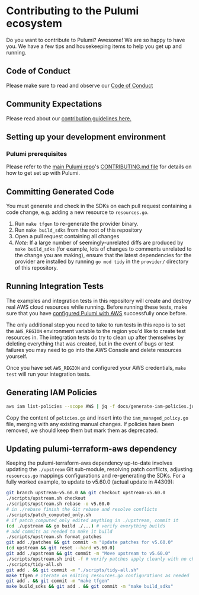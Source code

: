 # Contributing to the Pulumi ecosystem

Do you want to contribute to Pulumi? Awesome! We are so happy to have you.
We have a few tips and housekeeping items to help you get up and running.

## Code of Conduct

Please make sure to read and observe our [Code of Conduct](./CODE-OF-CONDUCT.md)

## Community Expectations

Please read about our [contribution guidelines here.](https://github.com/pulumi/pulumi/blob/master/CONTRIBUTING.md#communications)

## Setting up your development environment

### Pulumi prerequisites

Please refer to the [main Pulumi repo](https://github.com/pulumi/pulumi/)'s [CONTRIBUTING.md file](
<https://github.com/pulumi/pulumi/blob/master/CONTRIBUTING.md#developing>) for details on how to get set up with Pulumi.

## Committing Generated Code

You must generate and check in the SDKs on each pull request containing a code change, e.g. adding a new resource to `resources.go`.

1. Run `make tfgen` to re-generate the provider binary.
1. Run `make build_sdks` from the root of this repository
1. Open a pull request containing all changes
1. *Note:* If a large number of seemingly-unrelated diffs are produced by `make build_sdks` (for example, lots of changes to comments unrelated to the change you are making), ensure that the latest dependencies for the provider are installed by running `go mod tidy` in the `provider/` directory of this repository.

## Running Integration Tests

The examples and integration tests in this repository will create and destroy real AWS
cloud resources while running. Before running these tests, make sure that you have
[configured Pulumi with AWS](https://pulumi.io/install/aws.html) successfully once before.

The only additional step you need to take to run tests in this repo is to set the
`AWS_REGION` environment variable to the region you'd like to create test resources in.
The integration tests do try to clean up after themselves by deleting everything that was
created, but in the event of bugs or test failures you may need to go into the AWS Console
and delete resources yourself.

Once you have set `AWS_REGION` and configured your AWS credentials, `make test` will run your integration tests.

## Generating IAM Policies

```bash
aws iam list-policies --scope AWS | jq -f docs/generate-iam-policies.jq -r > policies.go
```

Copy the content of `policies.go` and insert into the `iam_managed_policy.go` file, merging with any existing manual changes. If policies have been removed, we should keep them but mark them as deprecated.

## Updating pulumi-terraform-aws dependency

Keeping the pulumi-terraform-aws dependency up-to-date involves updating the `./upstream` Git sub-module, resolving
patch conflicts, adjusting `resources.go` mappings configurations and re-generating the SDKs. For a fully worked
example, to update to v5.60.0 (actual update in #4309):

```bash
git branch upstream-v5.60.0 && git checkout upstream-v5.60.0
./scripts/upstream.sh checkout
./scripts/upstream.sh rebase -o v5.60.0
# in ./rebase finish the Git rebase and resolve conflicts
./scripts/patch_computed_only.sh
# if patch_computed_only edited anything in ./upstream, commit it
(cd ./upstream && go build ./...) # verify everything builds
# add commits as needed to make it build
./scripts/upstream.sh format_patches
git add ./patches && git commit -m "Update patches for v5.60.0"
(cd upstream && git reset --hard v5.60.0)
git add ./upstream && git commit -m "Move upstream to v5.60.0"
./scripts/upstream.sh init -f # verify patches apply cleanly with no changes
./scripts/tidy-all.sh
git add . && git commit -m "./scripts/tidy-all.sh"
make tfgen # iterate on editing resources.go configurations as needed
git add . && git commit -m "make tfgen"
make build_sdks && git add . && git commit -m "make build_sdks"
```

